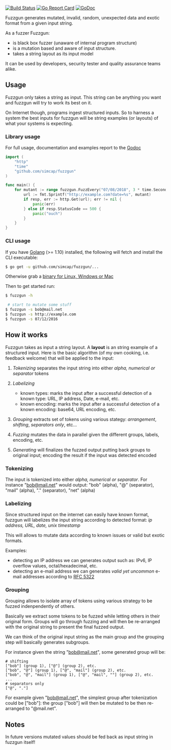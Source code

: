 [![Build Status](https://api.travis-ci.org/simcap/fuzzgun.svg?branch=master)](https://travis-ci.org/simcap/fuzzgun)
[![Go Report Card](https://goreportcard.com/badge/github.com/simcap/fuzzgun)](https://goreportcard.com/report/github.com/simcap/fuzzgun)
[![GoDoc](https://godoc.org/github.com/simcap/fuzzgun?status.svg)](https://godoc.org/github.com/simcap/fuzzgun)

Fuzzgun generates mutated, invalid, random, unexpected data and exotic format from a given input string. 

As a fuzzer Fuzzgun:
* is black box fuzzer (unaware of internal program structure)
* is a mutation based and aware of input structure.
* takes a string layout as its input model

It can be used by developers, security tester and quality assurance teams alike.

## Usage

Fuzzgun only takes a string as input. This string can be anything you want and fuzzgun will try to work its best on it.

On Internet though, programs ingest structured inputs. So to harness a system the best inputs for fuzzgun will be string examples (or layouts) of what your systems is expecting.

### Library usage

For full usage, documentation and examples report to the [Godoc](https://godoc.org/github.com/simcap/fuzzgun)

```go
import ( 
    "http"
    "time"
    "github.com/simcap/fuzzgun"
)

func main() {
    for mutant := range fuzzgun.FuzzEvery("07/08/2018", 3 * time.Second) {
        url := fmt.Sprintf("http://example.com?date=%s", mutant)
        if resp, err := http.Get(url); err != nil {
            panic(err)
        } else if resp.StatusCode == 500 {
            panic("ouch")
        }
    }
}
```

### CLI usage

If you have [Golang](https://golang.org/dl/) (>= 1.10) installed, the following will fetch and install the CLI executable:
```sh
$ go get -u github.com/simcap/fuzzgun/...
```

Otherwise grab a [binary for Linux, Windows or Mac](https://github.com/simcap/fuzzgun/releases)

Then to get started run:
```sh
$ fuzzgun -h

 # start to mutate some stuff
$ fuzzgun -s bob@mail.net
$ fuzzgun -s http://example.com
$ fuzzgun -s 07/12/2016
```

## How it works

Fuzzgun takes as input a string layout. A **layout** is an string example of a structured input. Here is the basic algorithm (of my own cooking, i.e. feedback welcome) that will be applied to the input:

1. _Tokenizing_ separates the input string into either _alpha, numerical or separator_ tokens
2. _Labelizing_ 

    * known types: marks the input after a successful detection of a known type: URL, IP address, Date, e-mail, etc.
    * known encoding: marks the input after a successful detection of a known encoding: base64, URL encoding, etc.

3. _Grouping_ extracts set of tokens using various stategy: _arrangement_, _shifting_, _separators only_, etc...
4. _Fuzzing_ mutates the data in parallel given the different groups, labels, encoding, etc.
5. _Generating_ will finalizes the fuzzed output putting back groups to original input; encoding the result if the input was detected encoded

### Tokenizing 

The input is tokenized into either _alpha, numerical or separator_. For instance "bob@mail.net" would output: "bob" (alpha), "@" (separator), "mail" (alpha), "." (separator), "net" (alpha)

### Labelizing

Since structured input on the internet can easily have known format, fuzzgun will labelizes the input string according to detected format: _ip address, URL, date, unix timestamp_

This will allows to mutate data according to known issues or valid but exotic formats.

Examples:

* detecting an IP address we can generates output such as: IPv6, IP overflow values, octal/hexadecimal, etc.
* detecting an e-mail address we can generates *valid yet uncommon* e-mail addresses according to [RFC 5322](https://tools.ietf.org/html/rfc5322)

### Grouping 

Grouping allows to isolate array of tokens using various strategy to be fuzzed indenpendently of others.

Basically we extract some tokens to be fuzzed while letting others in their original form. Groups will go through fuzzing and will then be re-arranged with the original string to present the final fuzzed output.

We can think of the original input string as the main group and the grouping step will basically generates subgroups.

For instance given the string "bob@mail.net", some generated group will be:

```
# shifting
["bob"] (group 1), ["@"] (group 2), etc. 
["bob", "@"] (group 1), ["@", "mail"] (group 2), etc.
["bob", "@", "mail"] (group 1), ["@", "mail", ""] (group 2), etc.
...
# separators only
["@", "."]
```

For example given "bob@mail.net", the simplest group after tokenization could be ["bob"]: the group ["bob"] will then be mutated to be then re-arranged to "@mail.net".

## Notes

In future versions mutated values should be fed back as input string in fuzzgun itself!